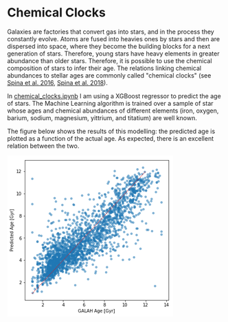 # Chemical Clocks

Galaxies are factories that convert gas into stars, and in the process they constantly evolve. Atoms are fused into heavies ones by stars and then are dispersed into space, where they become the building blocks for a next generation of stars. Therefore, young stars have heavy elements in greater abundance than older stars. Therefore, it is possible to use the chemical composition of stars to infer their age. The relations linking chemical abundances to stellar ages are commonly called "chemical clocks" (see [Spina et al. 2016](https://ui.adsabs.harvard.edu/abs/2016A%26A...593A.125S/abstract), [Spina et al. 2018](https://ui.adsabs.harvard.edu/abs/2018MNRAS.474.2580S/abstract)).

In [chemical_clocks.ipynb](chemical_clocks.ipynb) I am using a XGBoost regressor to predict the age of stars. The Machine Learning algorithm is trained over a sample of star whose ages and chemical abundances of different elements (iron, oxygen, barium, sodium, magnesium, yittrium, and titatium) are well known. 

The figure below shows the results of this modelling: the predicted age is plotted as a function of the actual age. As expected, there is an excellent relation between the two.

![fig](chemical_clock.png)

